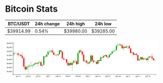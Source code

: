 # Bitcoin Stats

BTC/USDT|24h change|24h high|24h low|
|---|---|---|---|
|$39914.99|0.54%|$39980.00|$39285.00|

<img src="./chart.svg">
